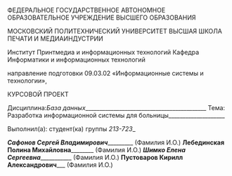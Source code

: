 ФЕДЕРАЛЬНОЕ ГОСУДАРСТВЕННОЕ АВТОНОМНОЕ ОБРАЗОВАТЕЛЬНОЕ УЧРЕЖДЕНИЕ ВЫСШЕГО ОБРАЗОВАНИЯ

МОСКОВСКИЙ ПОЛИТЕХНИЧЕСКИЙ УНИВЕРСИТЕТ
ВЫСШАЯ ШКОЛА ПЕЧАТИ И МЕДИАИНДУСТРИИ

Институт Принтмедиа и информационных технологий
Кафедра Информатики и информационных технологий                                                         

направление подготовки 
09.03.02 «Информационные системы и технологии»,



КУРСОВОЙ ПРОЕКТ

Дисциплина:_База данных____________________________________________
Тема: Разработка информационной системы для больницы____________________

Выполнил(а): студент(ка) группы _213-723__                       

___Сафонов Сергей Владимирович____________ 
                                                                                (Фамилия И.О.)					__Лебединская Полина Михайловна__________
                                                                                (Фамилия И.О.)					_____Шимко Елена Сергеевна________________ 
                                                                                (Фамилия И.О.)					____Пустоваров Кирилл Александрович_______
                                                        	 (Фамилия И.О.)
